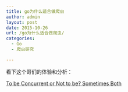 ```yaml
---
title: go为什么适合做爬虫
author: admin
layout: post
date: 2015-10-26
url: /go为什么适合做爬虫/
categories:
  - Go
  - 爬虫研究

---
```

看下这个哥们的体验和分析：
  
[To be Concurrent or Not to be? Sometimes Both][1]

 [1]: http://blog.gopheracademy.com/birthday-bash-2014/to-be-concurrent/